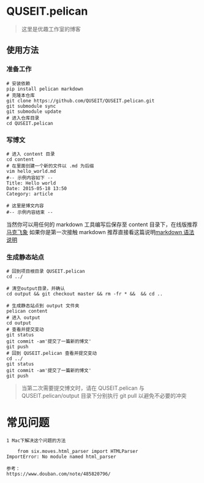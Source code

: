 # QUSEIT.pelican
> 这里是优趣工作室的博客

## 使用方法

### 准备工作
```
# 安装依赖
pip install pelican markdown
# 克隆本仓库
git clone https://github.com/QUSEIT/QUSEIT.pelican.git
git submodule sync
git submodule update
# 进入仓库目录
cd QUSEIT.pelican
```

### 写博文
```
# 进入 content 目录
cd content
# 在里面创建一个新的文件以 .md 为后缀
vim hello_world.md
#-- 示例内容如下 --
Title: Hello world
Date: 2015-05-18 13:50
Category: article

# 这里是博文内容
#-- 示例内容结束 --
```

当然你可以用任何的 markdown 工具编写后保存至 content 目录下，在线版推荐[马克飞象](https://maxiang.io/)
如果你是第一次接触 markdown 推荐直接看这篇说明[markdown 语法说明](http://markdown.tw/)

### 生成静态站点
```
# 回到项目根目录 QUSEIT.pelican
cd ../

# 清空output目录，并确认
cd output && git checkout master && rm -fr * &&  && cd ..

# 生成静态站点到 output 文件夹
pelican content
# 进入 output
cd output
# 查看并提交变动
git status
git commit -am'提交了一篇新的博文'
git push
# 回到 QUSEIT.pelican 查看并提交变动
cd ../
git status
git commit -am'提交了一篇新的博文'
git push
```

> 当第二次需要提交博文时，请在 QUSEIT.pelican 与 QUSEIT.pelican/output 目录下分别执行 git pull 以避免不必要的冲突

# 常见问题

```
1 Mac下解决这个问题的方法

    from six.moves.html_parser import HTMLParser
ImportError: No module named html_parser

参考：
https://www.douban.com/note/485820796/
```
